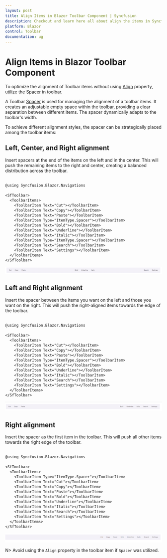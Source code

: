 ```yaml
---
layout: post
title: Align Items in Blazor Toolbar Component | Syncfusion
description: Checkout and learn here all about align the items in Syncfusion Blazor Toolbar component and more.
platform: Blazor
control: Toolbar
documentation: ug
---
```


# Align Items in Blazor Toolbar Component

To optimize the alignment of Toolbar items without using [Align](https://help.syncfusion.com/cr/blazor/Syncfusion.Blazor.Navigations.ToolbarItem.html#Syncfusion_Blazor_Navigations_ToolbarItem_Align) property, utilize the [Spacer](https://help.syncfusion.com/cr/blazor/Syncfusion.Blazor.Navigations.ToolbarItem.html#Syncfusion_Blazor_Navigations_ToolbarItem_Type) in toolbar.

A Toolbar [Spacer](https://help.syncfusion.com/cr/blazor/Syncfusion.Blazor.Navigations.ToolbarItem.html#Syncfusion_Blazor_Navigations_ToolbarItem_Type) is used for managing the alignment of a toolbar items. It creates an adjustable empty space within the toolbar, providing a clear separation between different items. The spacer dynamically adapts to the toolbar's width.

To achieve different alignment styles, the spacer can be strategically placed among the toolbar items:

## Left, Center, and Right alignment

Insert spacers at the end of the items on the left and in the center. This will push the remaining items to the right and center, creating a balanced distribution across the toolbar.

```cshtml

@using Syncfusion.Blazor.Navigations

<SfToolbar>
  <ToolbarItems>
    <ToolbarItem Text="Cut"></ToolbarItem>
    <ToolbarItem Text="Copy"></ToolbarItem>
    <ToolbarItem Text="Paste"></ToolbarItem>
    <ToolbarItem Type="ItemType.Spacer"></ToolbarItem>
    <ToolbarItem Text="Bold"></ToolbarItem>
    <ToolbarItem Text="Underline"></ToolbarItem>
    <ToolbarItem Text="Italic"></ToolbarItem>
    <ToolbarItem Type="ItemType.Spacer"></ToolbarItem>
    <ToolbarItem Text="Search"></ToolbarItem>
    <ToolbarItem Text="Settings"></ToolbarItem>
  </ToolbarItems>
</SfToolbar>

```
![Blazor Toolbar Spacer](./images/blazor-toolbar-spacer-left-right-center-item.png)

## Left and Right alignment

Insert the spacer between the items you want on the left and those you want on the right. This will push the right-aligned items towards the edge of the toolbar.

```cshtml

@using Syncfusion.Blazor.Navigations

<SfToolbar>
  <ToolbarItems>
    <ToolbarItem Text="Cut"></ToolbarItem>
    <ToolbarItem Text="Copy"></ToolbarItem>
    <ToolbarItem Text="Paste"></ToolbarItem>
    <ToolbarItem Type="ItemType.Spacer"></ToolbarItem>
    <ToolbarItem Text="Bold"></ToolbarItem>
    <ToolbarItem Text="Underline"></ToolbarItem>
    <ToolbarItem Text="Italic"></ToolbarItem>
    <ToolbarItem Text="Search"></ToolbarItem>
    <ToolbarItem Text="Settings"></ToolbarItem>
  </ToolbarItems>
</SfToolbar>

```
![Blazor Toolbar Spacer](./images/blazor-toolbar-spacer-left-right-item.png)

## Right alignment

Insert the spacer as the first item in the toolbar. This will push all other items towards the right edge of the toolbar.

```cshtml

@using Syncfusion.Blazor.Navigations

<SfToolbar>
  <ToolbarItems>
    <ToolbarItem Type="ItemType.Spacer"></ToolbarItem>
    <ToolbarItem Text="Cut"></ToolbarItem>
    <ToolbarItem Text="Copy"></ToolbarItem>
    <ToolbarItem Text="Paste"></ToolbarItem>
    <ToolbarItem Text="Bold"></ToolbarItem>
    <ToolbarItem Text="Underline"></ToolbarItem>
    <ToolbarItem Text="Italic"></ToolbarItem>
    <ToolbarItem Text="Search"></ToolbarItem>
    <ToolbarItem Text="Settings"></ToolbarItem>
  </ToolbarItems>
</SfToolbar>

```
![Blazor Toolbar Spacer](./images/blazor-toolbar-spacer-right-item.png)


N> Avoid using the `Align` property in the toolbar item if `Spacer` was utilized.
